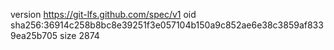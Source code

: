 version https://git-lfs.github.com/spec/v1
oid sha256:36914c258b8bc8e39251f3e057104b150a9c852ae6e38c3859af8339ea25b705
size 2874
